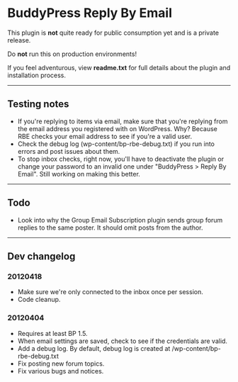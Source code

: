# BuddyPress Reply By Email #

This plugin is **not** quite ready for public consumption yet and is a private release.

Do **not** run this on production environments!

If you feel adventurous, view **readme.txt** for full details about the plugin and installation process.

---

## Testing notes ##

* If you're replying to items via email, make sure that you're replying from the email address you registered with on WordPress. Why? Because RBE checks your email address to see if you're a valid user.
* Check the debug log (wp-content/bp-rbe-debug.txt) if you run into errors and post issues about them.
* To stop inbox checks, right now, you'll have to deactivate the plugin or change your password to an invalid one under "BuddyPress > Reply By Email".  Still working on making this better.

---

## Todo ##

* Look into why the Group Email Subscription plugin sends group forum replies to the same poster.  It should omit posts from the author.

---

## Dev changelog ##

### 20120418 ###

* Make sure we're only connected to the inbox once per session.
* Code cleanup.

### 20120404 ###

* Requires at least BP 1.5.
* When email settings are saved, check to see if the credentials are valid.
* Add a debug log. By default, debug log is created at /wp-content/bp-rbe-debug.txt
* Fix posting new forum topics.
* Fix various bugs and notices.